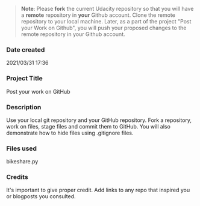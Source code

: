 >**Note**: Please **fork** the current Udacity repository so that you will have a **remote** repository in **your** Github account. Clone the remote repository to your local machine. Later, as a part of the project "Post your Work on Github", you will push your proposed changes to the remote repository in your Github account.

### Date created
2021/03/31 17:36

### Project Title
Post your work on GitHub

### Description
Use your local git repository and your GitHub repository. Fork a repository, work on files, stage files and commit them to GitHub. You will also demonstrate how to hide files using .gitignore files.

### Files used
bikeshare.py

### Credits
It's important to give proper credit. Add links to any repo that inspired you or blogposts you consulted.
